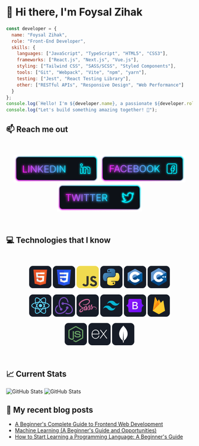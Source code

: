 ﻿# 👋 Hi there, I'm Foysal Zihak

```javascript
const developer = {
  name: "Foysal Zihak",
  role: "Front-End Developer",
  skills: {
    languages: ["JavaScript", "TypeScript", "HTML5", "CSS3"],
    frameworks: ["React.js", "Next.js", "Vue.js"],
    styling: ["Tailwind CSS", "SASS/SCSS", "Styled Components"],
    tools: ["Git", "Webpack", "Vite", "npm", "yarn"],
    testing: ["Jest", "React Testing Library"],
    other: ["RESTful APIs", "Responsive Design", "Web Performance"]
  }
};
console.log(`Hello! I'm ${developer.name}, a passionate ${developer.role}`);
console.log("Let's build something amazing together! 🚀");
```
## :mailbox: Reach me out

<br />

[<p align="center"><img height="75" src="images/icons/Linkedin.png">](https://www.linkedin.com/in/zihak/)
[<img height="75" src="images/icons/Facebook.png">](https://www.facebook.com/FoysalZihak)
[<img height="75" src="images/icons/Twitter.png"> </p>](https://twitter.com/ZihakFoysal)

<br />

## :computer: Technologies that I know

<br>
<p align="center">
<img src="images/icons/HTML.png"/>
<img src="images/icons/css.png"/>
<img src="images/icons/JavaScript.png"/>
<img src="images/icons/python.png"/>
<img src="images/icons/c.png"/>
<img src="images/icons/cpp.png"/>
</p>
<p align="center">
<img src="images/icons/react.png"/>
<img src="images/icons/redux.png"/>
<img src="images/icons/sass.png"/>
<img src="images/icons/tailwind.png"/>
<img src="images/icons/Bootsrap.png"/>
<img src="images/icons/firebase.png"/>
</p>
<p align="center">
<img src="images/icons/node.png"/>
<img src="images/icons/express.png"/>
<img src="images/icons/mongo.png"/>
</p><br/>

## :chart_with_upwards_trend: Current Stats
![GitHub Stats](https://github-readme-streak-stats.herokuapp.com/?user=fzihak&theme=tokyonight&hide_border=true)
![GitHub Stats](https://github-readme-stats.vercel.app/api/top-langs/?username=fzihak&theme=react&show_icons=true&hide_border=true&layout=compact)

## :book: My recent blog posts
<!-- BLOG-POST-LIST:START -->
- [A Beginner's Complete Guide to Frontend Web Development](https://dev.to/fzihak/getting-started-with-frontend-web-development-a-complete-guide-for-beginners-295j)
- [Machine Learning (A Beginner's Guide and Opportunities)](https://dev.to/fzihak/machine-learning-a-beginners-guide-and-opportunities-44o4)
- [How to Start Learning a Programming Language: A Beginner's Guide](https://dev.to/fzihak/how-to-start-learning-a-programming-language-a-beginners-guide-o9d)
<!-- BLOG-POST-LIST:END -->
